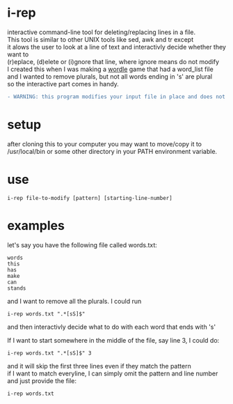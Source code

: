 # i-rep
interactive command-line tool for deleting/replacing lines in a file.  
This tool is similar to other UNIX tools like sed, awk and tr except   
it alows the user to look at a line of text and interactivly decide whether they want to   
(r)eplace, (d)elete or (i)gnore that line, where ignore means do not modify  
I created this when I was making a [wordle](https://github.com/brianSalk/wordle-rs) game that had a word_list file  
and I wanted to remove plurals, but not all words ending in 's' are plural  
so the interactive part comes in handy.  
```diff
- WARNING: this program modifies your input file in place and does not make a backup copy!
```
# setup
after cloning this to your computer you may want to move/copy it to /usr/local/bin or some other directory in your PATH environment variable.  
# use
```i-rep file-to-modify [pattern] [starting-line-number]```
# examples
let's say you have the following file called words.txt:  
```
words
this
has
make
can
stands
```
and I want to remove all the plurals.  I could run
```
i-rep words.txt ".*[sS]$"
```
and then interactivly decide what to do with each word that ends with 's'

If I want to start somewhere in the middle of the file, say line 3, I could do:  
```
i-rep words.txt ".*[sS]$" 3
```
and it will skip the first three lines even if they match the pattern  
if I want to match everyline, I can simply omit the pattern and line number and just provide the file:  
```
i-rep words.txt
```

